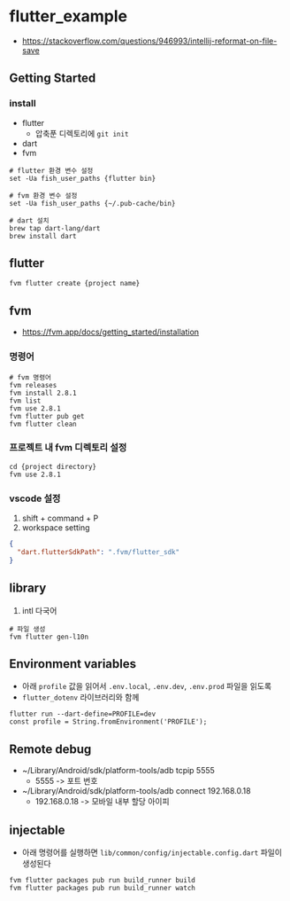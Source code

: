 # flutter_example

* https://stackoverflow.com/questions/946993/intellij-reformat-on-file-save

## Getting Started

### install

* flutter
    * 압축푼 디렉토리에 `git init`
* dart
* fvm

```shell script
# flutter 환경 변수 설정
set -Ua fish_user_paths {flutter bin}

# fvm 환경 변수 설정
set -Ua fish_user_paths {~/.pub-cache/bin}

# dart 설치
brew tap dart-lang/dart
brew install dart

```

## flutter

```shell script
fvm flutter create {project name}
```

## fvm

* https://fvm.app/docs/getting_started/installation

### 명령어

```shell script
# fvm 명령어
fvm releases
fvm install 2.8.1
fvm list
fvm use 2.8.1
fvm flutter pub get
fvm flutter clean
```

### 프로젝트 내 fvm 디렉토리 설정

```shell script
cd {project directory}
fvm use 2.8.1
```

### vscode 설정

1. shift + command + P
2. workspace setting

```json
{
  "dart.flutterSdkPath": ".fvm/flutter_sdk"
}
```

## library

1. intl 다국어

```shell script
# 파일 생성
fvm flutter gen-l10n
```

## Environment variables

* 아래 `profile` 값을 읽어서 `.env.local`, `.env.dev`, `.env.prod` 파일을 읽도록
* `flutter_dotenv` 라이브러리와 함께

```shell
flutter run --dart-define=PROFILE=dev
const profile = String.fromEnvironment('PROFILE');
```

## Remote debug

* ~/Library/Android/sdk/platform-tools/adb tcpip 5555
    * 5555 -> 포트 번호
* ~/Library/Android/sdk/platform-tools/adb connect 192.168.0.18
    * 192.168.0.18 -> 모바일 내부 할당 아이피

## injectable

* 아래 명령어를 실행하면 `lib/common/config/injectable.config.dart` 파일이 생성된다

```shell
fvm flutter packages pub run build_runner build
fvm flutter packages pub run build_runner watch 
```

